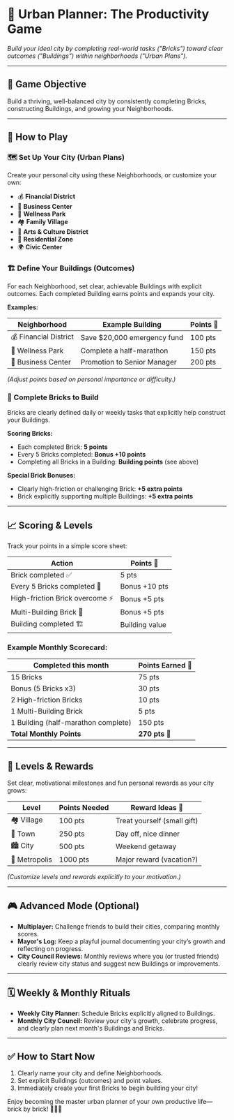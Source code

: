 # 🎲 Urban Planner: The Productivity Game

*Build your ideal city by completing real-world tasks ("Bricks") toward clear outcomes ("Buildings") within neighborhoods ("Urban Plans").*

---

## 🌆 Game Objective

Build a thriving, well-balanced city by consistently completing Bricks, constructing Buildings, and growing your Neighborhoods.

---

## 🎯 How to Play

### 🗺️ Set Up Your City (Urban Plans)

Create your personal city using these Neighborhoods, or customize your own:

- 💰 **Financial District**
- 🏢 **Business Center**
- 🌳 **Wellness Park**
- 🏘️ **Family Village**
- 🎨 **Arts & Culture District**
- 🏡 **Residential Zone**
- 🌍 **Civic Center**

### 🏗️ Define Your Buildings (Outcomes)

For each Neighborhood, set clear, achievable Buildings with explicit outcomes. Each completed Building earns points and expands your city.

**Examples:**

| Neighborhood         | Example Building                      | Points 🏅 |
|----------------------|---------------------------------------|-----------|
| 💰 Financial District | Save $20,000 emergency fund           | 100 pts   |
| 🌳 Wellness Park      | Complete a half-marathon              | 150 pts   |
| 🏢 Business Center    | Promotion to Senior Manager           | 200 pts   |

*(Adjust points based on personal importance or difficulty.)*

### 🧱 Complete Bricks to Build

Bricks are clearly defined daily or weekly tasks that explicitly help construct your Buildings.

**Scoring Bricks:**

- Each completed Brick: **5 points**
- Every 5 Bricks completed: **Bonus +10 points**
- Completing all Bricks in a Building: **Building points** (see above)

**Special Brick Bonuses:**

- Clearly high-friction or challenging Brick: **+5 extra points**
- Brick explicitly supporting multiple Buildings: **+5 extra points**

---

## 📈 Scoring & Levels

Track your points in a simple score sheet:

| Action                             | Points 🏅     |
|------------------------------------|---------------|
| Brick completed ✅                  | 5 pts         |
| Every 5 Bricks completed 🎉         | Bonus +10 pts |
| High-friction Brick overcome ⚡️     | Bonus +5 pts  |
| Multi-Building Brick 🌟             | Bonus +5 pts  |
| Building completed 🏗️              | Building value|

### Example Monthly Scorecard:

| Completed this month                | Points Earned 🏅|
|-------------------------------------|-----------------|
| 15 Bricks                           | 75 pts          |
| Bonus (5 Bricks x3)                 | 30 pts          |
| 2 High-friction Bricks              | 10 pts          |
| 1 Multi-Building Brick              | 5 pts           |
| 1 Building (half-marathon complete) | 150 pts         |
| **Total Monthly Points**            | **270 pts** 🎉  |

---

## 🚀 Levels & Rewards

Set clear, motivational milestones and fun personal rewards as your city grows:

| Level         | Points Needed | Reward Ideas 🎁               |
|---------------|---------------|-------------------------------|
| 🏘️ Village   | 100 pts       | Treat yourself (small gift)   |
| 🌇 Town       | 250 pts       | Day off, nice dinner          |
| 🏙️ City       | 500 pts       | Weekend getaway               |
| 🌃 Metropolis | 1000 pts      | Major reward (vacation?)      |

*(Customize levels and rewards explicitly to your motivation.)*

---

## 🎮 Advanced Mode (Optional)

- **Multiplayer:** Challenge friends to build their cities, comparing monthly scores.
- **Mayor's Log:** Keep a playful journal documenting your city’s growth and reflecting on progress.
- **City Council Reviews:** Monthly reviews where you (or trusted friends) clearly review city status and suggest new Buildings or improvements.

---

## 🗓️ Weekly & Monthly Rituals

- **Weekly City Planner:** Schedule Bricks explicitly aligned to Buildings.
- **Monthly City Council:** Review your city's growth, celebrate progress, and clearly plan next month's Buildings and Bricks.

---

## ✅ How to Start Now

1. Clearly name your city and define Neighborhoods.
2. Set explicit Buildings (outcomes) and point values.
3. Immediately create your first Bricks to begin building your city!

Enjoy becoming the master urban planner of your own productive life—brick by brick! 🧱🌆🎲
